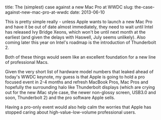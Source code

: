 title: The (simplest) case against a new Mac Pro at WWDC
slug: the-case-against-new-mac-pro-at-wwdc
date: 2013-06-10


This is pretty simple really - unless Apple wants to launch a new Mac Pro and have it be out of date almost immediately, they need to wait until Intel has released Ivy Bridge Xeons, which won't be until next month at the earliest (and given the delays with Haswell, July seems unlikely). Also coming later this year on Intel's roadmap is the introduction of Thunderbolt 2.

Both of these things would seem like an excellent foundation for a new line of professional Macs.

Given the very short list of hardware model numbers that leaked ahead of today's WWDC keynote, my guess is that Apple is going to hold a pro focused event in 2-4 months and refresh MacBook Pros, Mac Pros and hopefully the surrounding halo like Thunderbolt displays (which are crying out for the new iMac style case, the newer non-glossy screen, USB3.0 and soon, Thunderbolt 2) and the pro software Apple sells.

Having a pro-only event would also help calm the worries that Apple has stopped caring about high-value-low-volume professional users.
